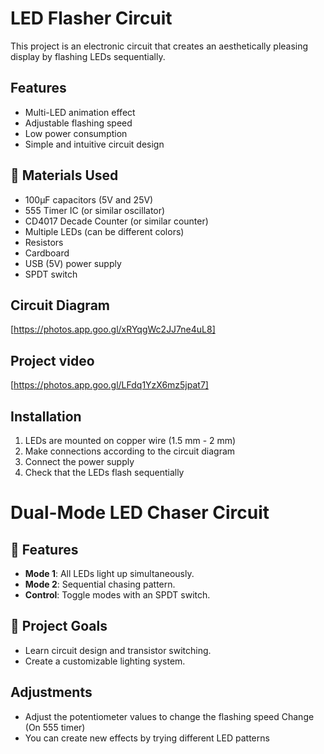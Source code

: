 # LED Flasher Circuit

This project is an electronic circuit that creates an aesthetically pleasing display by flashing LEDs sequentially.

## Features

- Multi-LED animation effect
- Adjustable flashing speed
- Low power consumption
- Simple and intuitive circuit design

## 🔧 Materials Used

- 100μF capacitors (5V and 25V)
- 555 Timer IC (or similar oscillator)
- CD4017 Decade Counter (or similar counter)
- Multiple LEDs (can be different colors)
- Resistors
- Cardboard
- USB (5V) power supply
- SPDT switch

## Circuit Diagram

[https://photos.app.goo.gl/xRYqgWc2JJ7ne4uL8]

## Project video
[https://photos.app.goo.gl/LFdq1YzX6mz5jpat7]


## Installation

1. LEDs are mounted on copper wire (1.5 mm - 2 mm)
2. Make connections according to the circuit diagram
3. Connect the power supply
4. Check that the LEDs flash sequentially

# Dual-Mode LED Chaser Circuit  
## 📌 Features  
- **Mode 1**: All LEDs light up simultaneously.  
- **Mode 2**: Sequential chasing pattern.  
- **Control**: Toggle modes with an SPDT switch.  

## 🎯 Project Goals  
- Learn circuit design and transistor switching.  
- Create a customizable lighting system.  

## Adjustments

- Adjust the potentiometer values to change the flashing speed Change (On 555 timer)
- You can create new effects by trying different LED patterns
